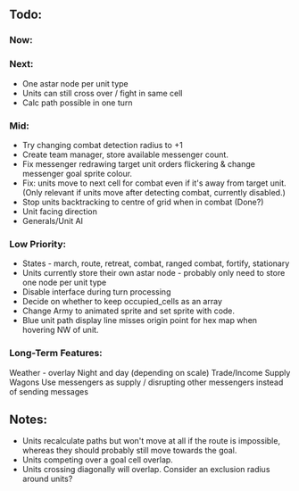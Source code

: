 ## Todo:

### Now:

### Next:
* One astar node per unit type
* Units can still cross over / fight in same cell
* Calc path possible in one turn

### Mid:
* Try changing combat detection radius to +1
* Create team manager, store available messenger count.
* Fix messenger redrawing target unit orders flickering & change messenger goal sprite colour.
* Fix: units move to next cell for combat even if it's away from target unit. (Only relevant if units move after detecting combat, currently disabled.)
* Stop units backtracking to centre of grid when in combat (Done?)
* Unit facing direction
* Generals/Unit AI

### Low Priority:
* States - march, route, retreat, combat, ranged combat, fortify, stationary
* Units currently store their own astar node - probably only need to store one node per unit type
* Disable interface during turn processing
* Decide on whether to keep occupied_cells as an array
* Change Army to animated sprite and set sprite with code.
* Blue unit path display line misses origin point for hex map when hovering NW of unit.

### Long-Term Features:
Weather - overlay
Night and day (depending on scale)
Trade/Income
Supply Wagons
Use messengers as supply / disrupting other messengers instead of sending messages


## Notes:
* Units recalculate paths but won't move at all if the route is impossible, whereas they should probably still move towards the goal.
* Units competing over a goal cell overlap.
* Units crossing diagonally will overlap. Consider an exclusion radius around units?
